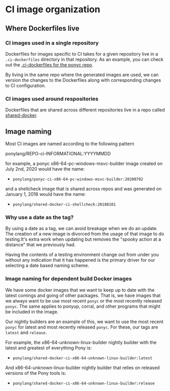 # CI image organization

## Where Dockerfiles live

### CI images used in a single repository

Dockerfiles for images specific to CI takes for a given repository live in a `.ci-dockerfiles` directory in that repository. As an example, you can check out the [.ci-dockerfiles for the ponyc repo](https://github.com/ponylang/ponyc/tree/master/.ci-dockerfiles).

By living in the same repo where the generated images are used, we can version the changes to the Dockerfiles along with corresponding changes to CI configuration.

### CI images used around respositories

Dockerfiles that are shared across different repositories live in a repo called [shared-docker](https://github.com/ponylang/shared-docker).

## Image naming

Most CI images are named according to the following pattern

ponylang/REPO-ci-INFORMATIONAL:YYYYMMDD

for example, a ponyc x86-64-pc-windows-msvc-builder image created on July 2nd, 2020 would have the name:

- `ponylang/ponyc-ci-x86-64-pc-windows-msvc-builder:20200702`

and a shellcheck image that is shared across repos and was generated on January 1, 2018 would have the name:

- `ponylang/shared-docker-ci-shellcheck:20180101`

### Why use a date as the tag?

By using a date as a tag, we can avoid breakage when we do an update. The creation of a new image is divorced from the usage of that image to do testing.It's extra work when updating but removes the "spooky action at a distance" that we previously had.

Having the contents of a testing environment change out from under you without any indication that it has happened is the primary driver for our selecting a date based naming scheme.

### Image naming for dependent build Docker images

We have some docker images that we want to keep up to date with the latest comings and going of other packages. That is, we have images that we always want to be use most recent `ponyc` or the most recently released `ponyc`. The same applies to ponyup, corral, and other programs that might be included in the image.

Our nightly builders are an example of this, we want to use the most recent `ponyc` for latest and most recently released `ponyc`. For these, our tags are `latest` and `release`.

For example, the x86-64-unknown-linux-builder nightly builder with the latest and greatest of everything Pony is:

- `ponylang/shared-docker-ci-x86-64-unknown-linux-builder:latest`

And x86-64-unknown-linux-builder nightly builder that relies on released versions of the Pony tools is:

- `ponylang/shared-docker-ci-x86-64-unknown-linux-builder:release`
